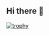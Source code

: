 
## Hi there 👋

[![trophy](https://github-profile-trophy.vercel.app/?username=WangQvQ&rank=-?&theme=onedark&column=-1&no-frame=true)](https://github.com/ryo-ma/github-profile-trophy)
<!--
**WangQvQ/WangQvQ** is a ✨ _special_ ✨ repository because its `README.md` (this file) appears on your GitHub profile.

Here are some ideas to get you started:

- 🔭 I’m currently working on ...
- 🌱 I’m currently learning ...
- 👯 I’m looking to collaborate on ...
- 🤔 I’m looking for help with ...
- 💬 Ask me about ...
- 📫 How to reach me: ...
- 😄 Pronouns: ...
- ⚡ Fun fact: ...
-->
<!--
![WangQvQ's GitHub Repository Contribution stats](https://github-contributor-stats.vercel.app/api?username=WangQvQ&limit=1&theme=onedark)
-->
